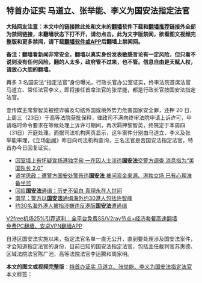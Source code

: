  <h2>特首办证实 马道立、张举能、李义为国安法指定法官</h2> <p class="notice"><b>大陆网友注意：本文中的链接除此处和文末的<a href="https://github.com/bannedbook/fanqiang" >翻墙</a>软件下载和<a href="https://github.com/killgcd/justmysocks/blob/master/README.md">翻墙推荐</a>链接外全部为禁网链接，未翻墙状态下打不开，请勿点击。此为文字版禁闻，欲看图文视频完整版和更多禁闻，请下载<a href="https://github.com/bannedbook/fanqiang">翻墙软件或APP</a>后翻墙上禁闻网。</p><p>备注：翻墙看新闻非常安全，翻墙以真实身份发表敏感言论有一定风险，但只看不说则没有任何风险，翻的人太多，政府管不过来，也不管。信息自由是天赋人权，请放心大胆的翻墙。</b></p>  <div class="entry">  <p>再多 3 名国安法“指定法官”身份曝光，行政长官办公室证实，终审法院首席法官马道立、常任法官李义，即将接任首席法官的张举能，都是行政长官按国安法指定法官。</p> <p>壹传媒主席黎智英被控诈骗及勾结外国或境外势力危害国家安全罪，还柙 20 日，上周三（23日）于高等法院获批保释，律政司不满向终审法院申请上诉许可，申请临时命令要求在等候处理上诉许可期间，再次羁押黎智英，终院定于本周四（31日）开庭处理。而据司法机构网页显示，这年案件分别由马道立、李义及张举能审理，《立场<span class='wp_keywordlink_affiliate'><a href="https://www.bannedbook.org/" title="新闻">新闻</a></span>》昨日向司法机构查询，三名法官是否国安法指定法官，特首办今日回复证实。</p>  <ul class='op-related-articles' title='相关阅读'> <li><a href='https://www.bannedbook.org/bnews/comments/20201230/1457424.html' target='_blank'>囚室墙上有怀疑宣扬港独字句 一在囚人士涉违<b>国安法</b>交警方调查 消息指为“美国队长 2.0”</a></li> <li><a href='https://www.bannedbook.org/bnews/comments/20201230/1457370.html' target='_blank'>贤学思政：遭警方国安处警告违<b>国安法</b> 被问资金来源、港独立场 已有心理准备坐监</a></li> <li><a href='https://www.bannedbook.org/bnews/comments/20201229/1457080.html' target='_blank'>回应<b>国安法</b>通缉：历史不留白 真理永在人世间</a></li> <li><a href='https://www.bannedbook.org/bnews/cnnews/hknews/20201228/1456495.html' target='_blank'>南早：警方以<b>国安法</b>通缉海外约30港人包括许智峰</a></li> <li><a href='https://www.bannedbook.org/bnews/headline/20201228/1456115.html' target='_blank'>约30名海外港人被指涉嫌违反港版<b>国安法</b>遭通缉</a></li> </ul> <p class="texttj"> <a href="https://github.com/bannedbook/fanqiang/wiki/V2ray%E6%9C%BA%E5%9C%BA" target="_blank">V2free机场25%引荐返利：全平台免费SS/V2ray节点+经济套餐高速翻墙</a><br/> <a href="https://github.com/bannedbook/fanqiang/wiki/%E7%A6%81%E9%97%BB%E7%BD%91%E5%AE%89%E5%8D%93%E7%BF%BB%E5%A2%99%E6%96%B0%E9%97%BBAPP" target="_blank">免费PC翻墙、安卓VPN翻墙APP</a></p><p>自港区国安法实施以来，指定法官名单一直无公开，直到要处理涉及国安法案件，才会知道指定法官的身份，目前已知的国安法指定法官，包括主任裁判官苏惠德、区域法院法官陈广池，高等法院法官李运腾和周家明。</p><a name='sharetosocial'></a>       <div><b>本文的图文或视频完整版</b>：<a href='https://www.bannedbook.org/bnews/comments/20201230/1457807.html'>特首办证实 马道立、张举能、李义为国安法指定法官</a></div>  </div><!--END ENTRY--> <div class="postfooter"> <div>本文标签：</div>  </div><!--END POSTFOOTER--> 